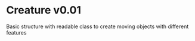 # Creature v0.01

Basic structure with readable class to create moving objects with different features
